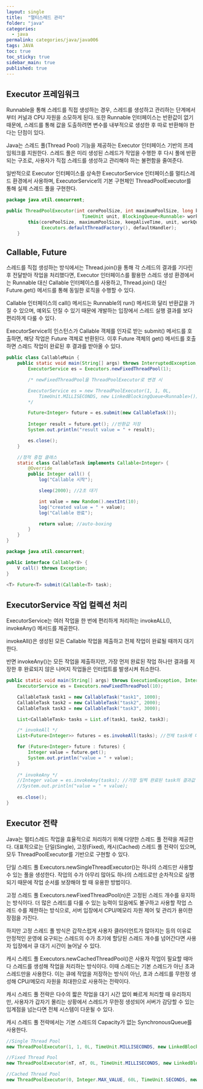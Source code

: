 ```yaml
---
layout: single
title:  "멀티스레드 관리"
folder: "java"
categories:
  - java
permalink: categories/java/java006
tags: JAVA
toc: true
toc_sticky: true
sidebar_main: true
published: true
---
```


## Executor 프레임워크
Runnable을 통해 스레드를 직접 생성하는 경우, 스레드를 생성하고 관리하는 단계에서부터 커널과 CPU 자원을 소모하게 된다. 또한 Runnable 인터페이스는 반환값이 없기 때문에, 스레드를 통해 값을 도출하려면 변수를 내부적으로 생성한 후 따로 반환해야 한다는 단점이 있다.

Java는 스레드 풀(Thread Pool) 기능을 제공하는 Executor 인터페이스 기반의 프레임워크를 지원한다. 스레드 풀은 미리 생성된 스레드가 작업을 수행한 후 다시 풀에 반환되는 구조로, 사용자가 직접 스레드를 생성하고 관리해야 하는 불편함을 줄여준다.

일반적으로 Executor 인터페이스를 상속한 ExecutorService 인터페이스를 멀티스레드 환경에서 사용하며, ExecutorService의 기본 구현체인 ThreadPoolExecutor를 통해 실제 스레드 풀을 구현한다.

```java
package java.util.concurrent;

public ThreadPoolExecutor(int corePoolSize, int maximumPoolSize, long keepAliveTime,
                            TimeUnit unit, BlockingQueue<Runnable> workQueue) {
        this(corePoolSize, maximumPoolSize, keepAliveTime, unit, workQueue,
             Executors.defaultThreadFactory(), defaultHandler);
    }
```

## Callable, Future
스레드를 직접 생성하는 방식에서는 Thread.join()을 통해 각 스레드의 결과를 기다린 후 전달받아 작업을 처리했다면, Executor 인터페이스를 활용한 스레드 생성 환경에서는 Runnable 대신 Callable 인터페이스를 사용하고, Thread.join() 대신 Future.get() 메서드를 통해 동일한 로직을 수행할 수 있다.

Callable 인터페이스의 call() 메서드는 Runnable의 run() 메서드와 달리 반환값을 가질 수 있으며, 예외도 던질 수 있기 때문에 개발하는 입장에서 스레드 실행 결과를 보다 편리하게 다룰 수 있다.

ExecutorService의 인스턴스가 Callable 객체를 인자로 받는 submit() 메서드를 호출하면, 해당 작업은 Future 객체로 반환된다. 이후 Future 객체의 get() 메서드를 호출하면 스레드 작업이 완료된 후 결과를 받아올 수 있다.

```java
public class CallableMain {
    public static void main(String[] args) throws InterruptedException, ExecutionException {
        ExecutorService es = Executors.newFixedThreadPool(1);

        /* newFixedThreadPool을 ThreadPoolExecutor로 변경 시

        ExecutorService es = new ThreadPoolExecutor(1, 1, 0L, 
            TimeUnit.MILLISECONDS, new LinkedBlockingQueue<Runnable>());
        */

        Future<Integer> future = es.submit(new CallableTask());
        
        Integer result = future.get(); //반환값 저장
        System.out.println("result value = " + result);

        es.close();
    }

    //정적 중첩 클래스
    static class CallableTask implements Callable<Integer> {
        @Override
        public Integer call() {
            log("Callable 시작");

            sleep(2000); //2초 대기

            int value = new Random().nextInt(10);
            log("created value = " + value);
            log("Callable 완료");

            return value; //auto-boxing
        }
    }
}
```
```java
package java.util.concurrent;

public interface Callable<V> {
    V call() throws Exception;
}

<T> Future<T> submit(Callable<T> task);
```

## ExecutorService 작업 컬렉션 처리
ExecutorService는 여러 작업을 한 번에 편리하게 처리하는 invokeALL(), invokeAny() 메서드를 제공한다.

invokeAll()은 생성된 모든 Callable 작업을 제출하고 전체 작업이 완료될 때까지 대기한다.

반면 invokeAny()는 모든 작업을 제출하지만, 가장 먼저 완료된 작업 하나만 결과를 저장한 후 완료되지 않은 나머지 작업들은 인터럽트를 발생시켜 취소한다.

```java
public static void main(String[] args) throws ExecutionException, InterruptedException {
    ExecutorService es = Executors.newFixedThreadPool(10);

    CallableTask task1 = new CallableTask("task1", 1000);
    CallableTask task2 = new CallableTask("task2", 2000);
    CallableTask task3 = new CallableTask("task3", 3000);

    List<CallableTask> tasks = List.of(task1, task2, task3);

    /* invokeAll */
    List<Future<Integer>> futures = es.invokeAll(tasks); //전체 task에 대한 결과값 전부 저장

    for (Future<Integer> future : futures) {
        Integer value = future.get();
        System.out.println("value = " + value);
    }
    
    /* invokeAny */
    //Integer value = es.invokeAny(tasks); //가장 일찍 완료된 task의 결과값 하나만 저장
    //System.out.println("value = " + value);
   
    es.close();
}
```

## Executor 전략
Java는 멀티스레드 작업을 효율적으로 처리하기 위해 다양한 스레드 풀 전략을 제공한다. 대표적으로는 단일(Single), 고정(Fixed), 캐시(Cached) 스레드 풀 전략이 있으며, 모두 ThreadPoolExecutor를 기반으로 구현할 수 있다.

단일 스레드 풀 Executors.newSingleThreadExecutor()는 하나의 스레드만 사용할 수 있는 풀을 생성한다. 작업의 수가 아무리 많아도 하나의 스레드로만 순차적으로 실행되기 때문에 작업 순서를 보장해야 할 때 유용한 방법이다.

고정 스레드 풀 Executors.newFixedThreadPool(n)은 고정된 스레드 개수를 유지하는 방식이다. 더 많은 스레드를 다룰 수 있는 능력이 있음에도 불구하고 사용할 작업 스레드 수를 제한하는 방식으로, 서버 입장에서 CPU/메모리 자원 제어 및 관리가 용이한 장점을 가진다.

하지만 고정 스레드 풀 방식은 갑작스럽게 사용자 클라이언트가 많아지는 등의 이유로 안정적인 운영에 요구되는 스레드의 수가 초기에 할당된 스레드 개수를 넘어간다면 사용자 입장에서 큐 대기 시간이 늘어날 수 있다.

캐시 스레드 풀 Executors.newCachedThreadPool()은 사용자 작업이 필요할 때마다 스레드를 생성해 작업을 처리하는 방식이다. 이때 스레드는 기본 스레드가 아닌 초과 스레드만을 사용한다. 이는 큐에 작업을 저장하는 방식이 아닌, 초과 스레드를 무한정 생성해 CPU/메모리 자원을 최대한으로 사용하는 전략이다.

캐시 스레드 풀 전략은 다수의 짧은 작업을 대기 시간 없이 빠르게 처리할 때 유리하지만, 사용자가 갑자기 몰리는 상황에서 스레드가 무한정 생성되어 서버가 감당할 수 있는 임계점을 넘는다면 전체 시스템이 다운될 수 있다.

캐시 스레드 풀 전략에서는 기본 스레드의 Capacity가 없는 SynchronousQueue를 사용한다.

```java
//Single Thread Pool
new ThreadPoolExecutor(1, 1, 0L, TimeUnit.MILLISECONDS, new LinkedBlockingQueue<Runnable>());

//Fixed Thread Pool
new ThreadPoolExecutor(nT, nT, 0L, TimeUnit.MILLISECONDS, new LinkedBlockingQueue<Runnable>());

//Cached Thread Pool
new ThreadPoolExecutor(0, Integer.MAX_VALUE, 60L, TimeUnit.SECONDS, new SynchronousQueue<Runnable>());
```